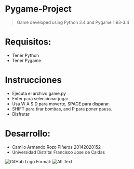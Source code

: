 # Pygame-Project
> Game developed using Python 3.4 and Pygame 1.93-3.4

# Requisitos:
* Tener Python 
* Tener Pygame

# Instrucciones
* Ejecuta el archivo game.py
* Enter para seleccionar jugar
* Usa W A S D para moverte, SPACE para disparar.
* SHIFT para tirar bombas, and P para poner pausa.
* Disfrutar

# Desarrollo:
* Camilo Armando Rozo Piñeros 20142020152 
* Universidad Distrital Francisco Jose de Caldas

![GitHub Logo](/sprites/boat.png)
Format: ![Alt Text](url)
